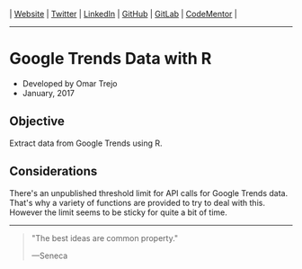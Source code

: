 
| [Website](http://links.otrenav.com/website) | [Twitter](http://links.otrenav.com/twitter) | [LinkedIn](http://links.otrenav.com/linkedin)  | [GitHub](http://links.otrenav.com/github) | [GitLab](http://links.otrenav.com/gitlab) | [CodeMentor](http://links.otrenav.com/codementor) |

---

# Google Trends Data with R

- Developed by Omar Trejo
- January, 2017

## Objective

Extract data from Google Trends using R.

## Considerations

There's an unpublished threshold limit for API calls for Google Trends data.
That's why a variety of functions are provided to try to deal with this. However
the limit seems to be sticky for quite a bit of time.

---

> "The best ideas are common property."
>
> —Seneca
